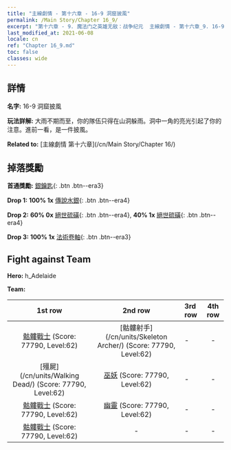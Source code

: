 ```yaml
---
title: "主線劇情 - 第十六章 - 16-9 洞窟披風"
permalink: /Main Story/Chapter 16_9/
excerpt: "第十六章 - 9. 魔法门之英雄无敌：战争纪元  主線劇情 - 第十六章_9. 16-9 洞窟披風"
last_modified_at: 2021-06-08
locale: cn
ref: "Chapter 16_9.md"
toc: false
classes: wide
---
```


## 詳情

 **名字:** 16-9 洞窟披風

 **玩法詳解:** 大雨不期而至，你的隊伍只得在山洞躲雨。洞中一角的亮光引起了你的注意。進前一看，是一件披風。

 **Related to:** [主線劇情 第十六章](/cn/Main Story/Chapter 16/)

## 掉落獎勵

 **首通獎勵:** [銀鑰匙](/cn/Items/con_693/){: .btn .btn--era3}

 **Drop 1:** **100% 1x** [傳說水銀](/cn/Items/mat_56/){: .btn .btn--era4}

 **Drop 2:** **60% 0x** [絕世硫磺](/cn/Items/mat_50/){: .btn .btn--era4}, **40% 1x** [絕世硫磺](/cn/Items/mat_50/){: .btn .btn--era4}

 **Drop 3:** **100% 1x** [法術卷軸](/cn/Items/con_694/){: .btn .btn--era3}


## Fight against Team
 **Hero:** h_Adelaide

 **Team:**


  | 1st row | 2nd row | 3rd row | 4th row |
  |:----:|:----:|:----|:----:|
  | [骷髏戰士](/cn/units/Skeleton/) (Score: 77790, Level:62)  | [骷髏射手](/cn/units/Skeleton Archer/) (Score: 77790, Level:62)  | - | - |
  | [殭屍](/cn/units/Walking Dead/) (Score: 77790, Level:62)  | [巫妖](/cn/units/Lich/) (Score: 77790, Level:62)  | - | - |
  | [骷髏戰士](/cn/units/Skeleton/) (Score: 77790, Level:62)  | [幽靈](/cn/units/Wight/) (Score: 77790, Level:62)  | - | - |
  | [骷髏戰士](/cn/units/Skeleton/) (Score: 77790, Level:62)  | - | - | - |


